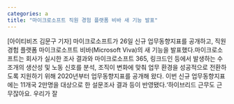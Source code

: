 ```yaml
---
categories: a
title: "마이크로소프트 직원 경험 플랫폼 비바 새 기능 발표"
---
```

[아이티비즈 김문구 기자] 마이크로소프트가 26일 신규 업무동향지표를 공개하고, 직원 경험 플랫폼 마이크로소프트 비바(Microsoft Viva)의 새 기능을 발표했다.마이크로소프트는 회사가 실시한 조사 결과와 마이크로소프트 365, 링크드인 등에서 발생하는 수조개의 생산성 및 노동 신호를 분석, 조직이 변화에 맞춰 업무 환경을 성공적으로 전환하도록 지원하기 위해 2020년부터 업무동향지표를 공개해 왔다. 이번 신규 업무동향지표에는 11개국 2만명을 대상으로 한 설문조사 결과 등이 반영됐다.‘하이브리드 근무도 근무잖아요. 우리가 잘